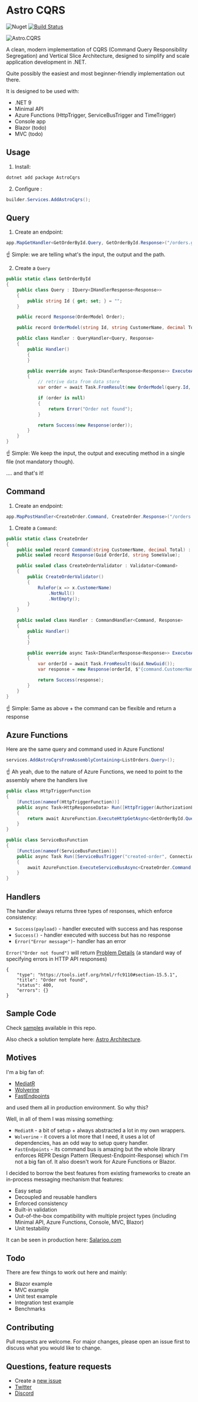 # Astro CQRS

![Nuget](https://img.shields.io/nuget/v/AstroCQRS?link=https%3A%2F%2Fwww.nuget.org%2Fpackages%2FAstroCqrs%2F) [![Build Status](https://dev.azure.com/isready/astro-cqrs/_apis/build/status%2Fkedzior-io.astro-cqrs?branchName=main)](https://dev.azure.com/isready/astro-cqrs/_build/latest?definitionId=16&branchName=main)

![Astro.CQRS](https://raw.githubusercontent.com/kedzior-io/astro-cqrs/main/astrocqrs.jpg)


A clean, modern implementation of CQRS (Command Query Responsibility Segregation) and Vertical Slice Architecture, designed to simplify and scale application development in .NET.

Quite possibly the easiest and most beginner-friendly implementation out there.

It is designed to be used with:

- .NET 9
- Minimal API
- Azure Functions (HttpTrigger, ServiceBusTrigger and TimeTrigger)
- Console app
- Blazor (todo)
- MVC (todo)

## Usage

1. Install:

```csharp
dotnet add package AstroCqrs  
```


2. Configure :

```csharp
builder.Services.AddAstroCqrs();
```

## Query

1. Create an endpoint:

```csharp
app.MapGetHandler<GetOrderById.Query, GetOrderById.Response>("/orders.getById.{id}");
```

☝️ Simple: we are telling what's the input, the output and the path. 


2. Create a `Query`

```csharp
public static class GetOrderById
{
    public class Query : IQuery<IHandlerResponse<Response>>
    {
        public string Id { get; set; } = "";
    }

    public record Response(OrderModel Order);

    public record OrderModel(string Id, string CustomerName, decimal Total);

    public class Handler : QueryHandler<Query, Response>
    {
        public Handler()
        {
        }

        public override async Task<IHandlerResponse<Response>> ExecuteAsync(Query query, CancellationToken ct)
        {
            // retrive data from data store
            var order = await Task.FromResult(new OrderModel(query.Id, "Gavin Belson", 20));

            if (order is null)
            {
                return Error("Order not found");
            }

            return Success(new Response(order));
        }
    }
}
```

☝️ Simple: We keep the input, the output and executing method in a single file (not mandatory though). 

.... and that's it!

## Command

1. Create an endpoint:

```csharp
app.MapPostHandler<CreateOrder.Command, CreateOrder.Response>("/orders.create");
```

1. Create a `Command`:

```csharp
public static class CreateOrder
{
    public sealed record Command(string CustomerName, decimal Total) : ICommand<IHandlerResponse<Response>>;
    public sealed record Response(Guid OrderId, string SomeValue);

    public sealed class CreateOrderValidator : Validator<Command>
    {
        public CreateOrderValidator()
        {
            RuleFor(x => x.CustomerName)
                .NotNull()
                .NotEmpty();
        }
    }

    public sealed class Handler : CommandHandler<Command, Response>
    {
        public Handler()
        {
        }

        public override async Task<IHandlerResponse<Response>> ExecuteAsync(Command command, CancellationToken ct)
        {
            var orderId = await Task.FromResult(Guid.NewGuid());
            var response = new Response(orderId, $"{command.CustomerName}");

            return Success(response);
        }
    }
}
```

☝️ Simple: Same as above + the command can be flexible and return a response

## Azure Functions

Here are the same query and command used in Azure Functions!

```csharp
services.AddAstroCqrsFromAssemblyContaining<ListOrders.Query>();
```

☝️ Ah yeah, due to the nature of Azure Functions, we need to point to the assembly where the handlers live


```csharp
public class HttpTriggerFunction
{
    [Function(nameof(HttpTriggerFunction))]
    public async Task<HttpResponseData> Run([HttpTrigger(AuthorizationLevel.Anonymous,"get")] HttpRequestData req)
    {
        return await AzureFunction.ExecuteHttpGetAsync<GetOrderById.Query, GetOrderById.Response>(req);
    }
}
```


```csharp
public class ServiceBusFunction
{
    [Function(nameof(ServiceBusFunction))]
    public async Task Run([ServiceBusTrigger("created-order", Connection = "ConnectionStrings:ServiceBus")] string json, FunctionContext context)
    {
        await AzureFunction.ExecuteServiceBusAsync<CreateOrder.Command, CreateOrder.Response>(json, JsonOptions.Defaults, context);
    }
}
```
## Handlers

The handler always returns three types of responses, which enforce consistency:
- `Success(payload)` - handler executed with success and has response
- `Success()` - handler executed with success but has no response
- `Error("Error message")`- handler has an error

`Error("Order not found")` will return [Problem Details](https://datatracker.ietf.org/doc/html/rfc7807) (a standard way of specifying errors in HTTP API responses)

```
{
    "type": "https://tools.ietf.org/html/rfc9110#section-15.5.1",
    "title": "Order not found",
    "status": 400,
    "errors": {}
}
```

## Sample Code

Check [samples](https://github.com/kedzior-io/astro-cqrs/tree/main/samples) available in this repo. 

Also check a solution template here: [Astro Architecture](https://github.com/kedzior-io/astro-architecture).

## Motives

I'm a big fan of:
- [MediatR](https://github.com/jbogard/MediatR)
- [Wolverine](https://github.com/JasperFx/wolverine)
- [FastEndpoints](https://fast-endpoints.com/)

and used them all in production environment. So why this?

Well, in all of them I was missing something:

- `MediatR` - a bit of setup + always abstracted a lot in my own wrappers.
- `Wolverine` - it covers a lot more that I need, it uses a lot of dependencies, has an odd way to setup query handler. 
- `FastEndpoints` - its command bus is amazing but the whole library enforces REPR Design Pattern (Request-Endpoint-Response) which I'm not a big fan of. It also doesn't work for Azure Functions or Blazor.

I decided to borrow the best features from existing frameworks to create an in-process messaging mechanism that features:

- Easy setup
- Decoupled and reusable handlers
- Enforced consistency
- Built-in validation
- Out-of-the-box compatibility with multiple project types (including Minimal API, Azure Functions, Console, MVC, Blazor)
- Unit testability

It can be seen in production here: [Salarioo.com](https://salarioo.com)


## Todo

There are few things to work out here and mainly:

- Blazor example
- MVC example
- Unit test example
- Integration test example
- Benchmarks

## Contributing

Pull requests are welcome. For major changes, please open an issue first to discuss what you would like to change.

## Questions, feature requests

- Create a [new issue](https://github.com/kedzior-io/astro-cqrs/issues/new)
- [Twitter](https://twitter.com/KedziorArtur)
- [Discord](https://discord.gg/j3vmcaZG)
